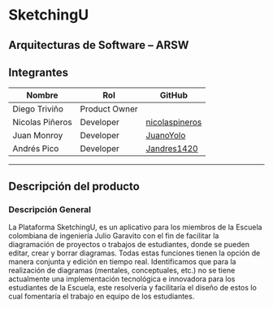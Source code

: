 # SketchingU
## Arquitecturas de Software – ARSW 
## Integrantes

|     Nombre    |     Rol         | GitHub       |
|--------------|------------- |------------- |
|Diego Triviño	|Product Owner    |
|Nicolas Piñeros |Developer   |[nicolaspineros](https://github.com/nicolaspineros )   |
|Juan Monroy |Developer   |[JuanoYolo](https://github.com/JuanoYolo)   |
|Andrés Pico|Developer   |[Jandres1420](https://github.com/Jandres1420)   |

--- 

## Descripción del producto

### __Descripción General__

La Plataforma SketchingU, es un aplicativo para los miembros de la Escuela colombiana de ingeniería Julio Garavito con el fin de facilitar la diagramación de proyectos o trabajos de estudiantes, donde se pueden editar, crear y borrar diagramas. Todas estas funciones tienen la opción de manera conjunta y edición en tiempo real. Identificamos que para la realización de diagramas (mentales, conceptuales, etc.) no se tiene actualmente una implementación tecnológica e innovadora para los estudiantes de la Escuela, este resolvería y facilitaría el diseño  de estos lo cual fomentaría el trabajo en equipo de los estudiantes.

